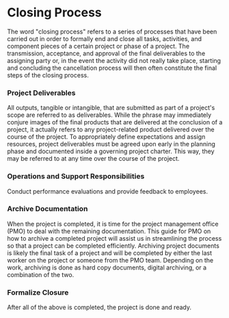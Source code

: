 # Closing Process
The word "closing process" refers to a series of processes that have been carried out in order to formally end and close all tasks, activities, and component pieces of a certain project or phase of a project. The transmission, acceptance, and approval of the final deliverables to the assigning party or, in the event the activity did not really take place, starting and concluding the cancellation process will then often constitute the final steps of the closing process.

### Project Deliverables
All outputs, tangible or intangible, that are submitted as part of a project's scope are referred to as deliverables. While the phrase may immediately conjure images of the final products that are delivered at the conclusion of a project, it actually refers to any project-related product delivered over the course of the project. To appropriately define expectations and assign resources, project deliverables must be agreed upon early in the planning phase and documented inside a governing project charter. This way, they may be referred to at any time over the course of the project.

### Operations and Support Responsibilities
Conduct performance evaluations and provide feedback to employees.

### Archive Documentation
When the project is completed, it is time for the project management office (PMO) to deal with the remaining documentation. This guide for PMO on how to archive a completed project will assist us in streamlining the process so that a project can be completed efficiently. Archiving project documents is likely the final task of a project and will be completed by either the last worker on the project or someone from the PMO team. Depending on the work, archiving is done as hard copy documents, digital archiving, or a combination of the two.

### Formalize Closure
After all of the above is completed, the project is done and ready.

